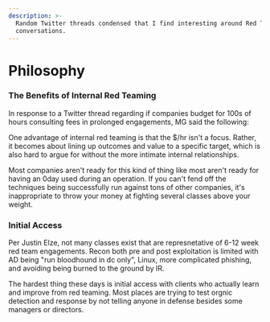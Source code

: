 ```yaml
---
description: >-
  Random Twitter threads condensed that I find interesting around Red Teaming
  conversations.
---
```


# Philosophy

### The Benefits of Internal Red Teaming

In response to a Twitter thread regarding if companies budget for 100s of hours consulting fees in prolonged engagements, MG said the following:

One advantage of internal red teaming is that the $/hr isn't a focus. Rather, it becomes about lining up outcomes and value to a specific target, which is also hard to argue for without the more intimate internal relationships.&#x20;

Most companies aren't ready for this kind of thing like most aren't ready for having an 0day used during an operation. If you can't fend off the techniques being successfully run against tons of other companies, it's inappropriate to throw your money at fighting several classes above your weight.

### Initial Access

Per Justin Elze, not many classes exist that are represnetative of 6-12 week red team engagements. Recon both pre and post exploitation is limited with AD being "run bloodhound in dc only", Linux, more complicated phishing, and avoiding being burned to the ground by IR.&#x20;

The hardest thing these days is initial access with clients who actually learn and improve from red teaming. Most places are trying to test orgnic detection and response by not telling anyone in defense besides some managers or directors.&#x20;

